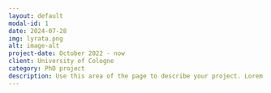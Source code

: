 ```yaml
---
layout: default
modal-id: 1
date: 2024-07-28
img: lyrata.png
alt: image-alt
project-date: October 2022 - now
client: University of Cologne
category: PhD project
description: Use this area of the page to describe your project. Lorem ipsum dolor sit amet, consectetur adipisicing elit. Mollitia neque assumenda ipsam nihil, molestias magnam, recusandae quos quis inventore quisquam velit asperiores, vitae? Reprehenderit soluta, eos quod consequuntur itaque. Nam.
---
```

